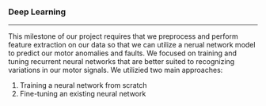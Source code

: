<h3>Deep Learning</h3>
<hr>
This milestone of our project requires that we preprocess and perform feature extraction on our data so that we can utilize 
a nerual network model to predict our motor anomalies and faults. We focused on training and tuning recurrent neural networks
that are better suited to recognizing variations in our motor signals. We utilizied two main approaches: 
<ol>
  <li>Training a neural network from scratch</li>
  <li>Fine-tuning an existing neural network</li>
</ol>

